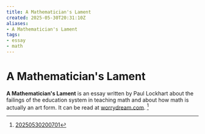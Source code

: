 ```yaml
---
title: A Mathematician's Lament
created: 2025-05-30T20:31:10Z
aliases:
- A Mathematician's Lament
tags:
- essay
- math
---
```


# A Mathematician's Lament

**A Mathematician's Lament** is an essay written by Paul Lockhart about the failings of the education system in teaching math and about how math is actually an art form. It can be read at [worrydream.com](https://worrydream.com/refs/Lockhart_2002_-_A_Mathematician's_Lament.pdf). [^1]

[^1]: [20250530200701](../entries/20250530200701.md)
